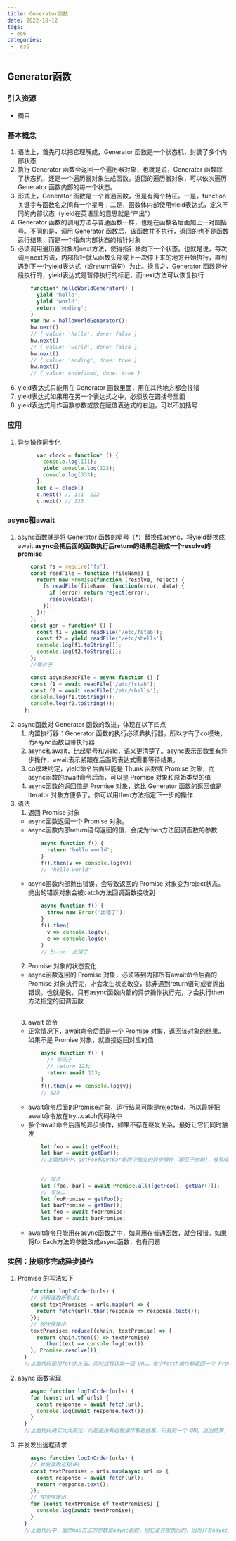 ```yaml
---
title: Generator函数
date: 2022-10-12
tags:
 - es6
categories:
 -  es6
---       
```

##  Generator函数   

### 引入资源    
  + 摘自  
      [](https://www.bookstack.cn/read/es6-3rd/spilt.1.docs-generator.md)       

### 基本概念    
1. 语法上，首先可以把它理解成，Generator 函数是一个状态机，封装了多个内部状态   
2. 执行 Generator 函数会返回一个遍历器对象，也就是说，Generator 函数除了状态机，还是一个遍历器对象生成函数。返回的遍历器对象，可以依次遍历 Generator 函数内部的每一个状态。 
3. 形式上，Generator 函数是一个普通函数，但是有两个特征。一是，function关键字与函数名之间有一个星号；二是，函数体内部使用yield表达式，定义不同的内部状态（yield在英语里的意思就是“产出”）     
4. Generator 函数的调用方法与普通函数一样，也是在函数名后面加上一对圆括号。不同的是，调用 Generator 函数后，该函数并不执行，返回的也不是函数运行结果，而是一个指向内部状态的指针对象    
5. 必须调用遍历器对象的next方法，使得指针移向下一个状态。也就是说，每次调用next方法，内部指针就从函数头部或上一次停下来的地方开始执行，直到遇到下一个yield表达式（或return语句）为止。换言之，Generator 函数是分段执行的，yield表达式是暂停执行的标记，而next方法可以恢复执行     
    ```js     
        function* helloWorldGenerator() {
          yield 'hello';
          yield 'world';
          return 'ending';
        }
        var hw = helloWorldGenerator();     
        hw.next()
        // { value: 'hello', done: false }
        hw.next()
        // { value: 'world', done: false }
        hw.next()
        // { value: 'ending', done: true }
        hw.next()
        // { value: undefined, done: true }
    ```       
6. yield表达式只能用在 Generator 函数里面，用在其他地方都会报错   
7. yield表达式如果用在另一个表达式之中，必须放在圆括号里面    
8. yield表达式用作函数参数或放在赋值表达式的右边，可以不加括号    

### 应用    
1. 异步操作同步化   
    ```js   
          var clock = function* () {
            console.log(111);
            yield console.log(222);
            console.log(333);
          };
          let c = clock()
          c.next() // 111  222
          c.next() // 333 
    ```   
###   async和await    
1. async函数就是将 Generator 函数的星号（*）替换成async，将yield替换成await   **async会把后面的函数执行后return的结果包装成一个resolve的promise**   
    ```js   
        const fs = require('fs');
        const readFile = function (fileName) {
          return new Promise(function (resolve, reject) {
            fs.readFile(fileName, function(error, data) {
              if (error) return reject(error);
              resolve(data);
            });
          });
        };
        const gen = function* () {
          const f1 = yield readFile('/etc/fstab');
          const f2 = yield readFile('/etc/shells');
          console.log(f1.toString());
          console.log(f2.toString());
        };    
        //等价于    

        const asyncReadFile = async function () {
        const f1 = await readFile('/etc/fstab');
        const f2 = await readFile('/etc/shells');
        console.log(f1.toString());
        console.log(f2.toString());
      };
    ```   
2. async函数对 Generator 函数的改进，体现在以下四点   
    1. 内置执行器：Generator 函数的执行必须靠执行器，所以才有了co模块，而async函数自带执行器    
    2. async和await，比起星号和yield，语义更清楚了。async表示函数里有异步操作，await表示紧跟在后面的表达式需要等待结果。    
    3. co模块约定，yield命令后面只能是 Thunk 函数或 Promise 对象，而async函数的await命令后面，可以是 Promise 对象和原始类型的值   
    4. async函数的返回值是 Promise 对象，这比 Generator 函数的返回值是 Iterator 对象方便多了。你可以用then方法指定下一步的操作    
3. 语法   
    1. 返回 Promise 对象    
      + async函数返回一个 Promise 对象。    
      +  async函数内部return语句返回的值，会成为then方法回调函数的参数    
          ```js   
              async function f() {
                return 'hello world';
              }
              f().then(v => console.log(v))
              // "hello world"
          ```     
      + async函数内部抛出错误，会导致返回的 Promise 对象变为reject状态。抛出的错误对象会被catch方法回调函数接收到   
          ```js   
              async function f() {
                throw new Error('出错了');
              }
              f().then(
                v => console.log(v),
                e => console.log(e)
              )
              // Error: 出错了    
          ```   
    2. Promise 对象的状态变化   
      + async函数返回的 Promise 对象，必须等到内部所有await命令后面的 Promise 对象执行完，才会发生状态改变，除非遇到return语句或者抛出错误。也就是说，只有async函数内部的异步操作执行完，才会执行then方法指定的回调函数   
          ```js   
          ```   
    3. await 命令   
      + 正常情况下，await命令后面是一个 Promise 对象，返回该对象的结果。如果不是 Promise 对象，就直接返回对应的值   
          ```js   
              async function f() {
                // 等同于
                // return 123;
                return await 123;
              }
              f().then(v => console.log(v))
              // 123
          ```   
      + await命令后面的Promise对象，运行结果可能是rejected，所以最好把await命令放在try...catch代码块中    
      + 多个await命令后面的异步操作，如果不存在继发关系，最好让它们同时触发   
          ```js       
              let foo = await getFoo();
              let bar = await getBar();   
              //上面代码中，getFoo和getBar是两个独立的异步操作（即互不依赖），被写成继发关系。这样比较耗时，因为只有getFoo完成以后，才会执行getBar，完全可以让它们同时触发。    
              
              
              // 写法一
              let [foo, bar] = await Promise.all([getFoo(), getBar()]);
              // 写法二
              let fooPromise = getFoo();
              let barPromise = getBar();
              let foo = await fooPromise;
              let bar = await barPromise;
          ```       
      + await命令只能用在async函数之中，如果用在普通函数，就会报错。如果将forEach方法的参数改成async函数，也有问题    

###  实例：按顺序完成异步操作   
1. Promise 的写法如下   
    ```js   
        function logInOrder(urls) {
        // 远程读取所有URL
        const textPromises = urls.map(url => {
          return fetch(url).then(response => response.text());
        });
        // 按次序输出
        textPromises.reduce((chain, textPromise) => {
          return chain.then(() => textPromise)
            .then(text => console.log(text));
        }, Promise.resolve());
      }   
      //上面代码使用fetch方法，同时远程读取一组 URL。每个fetch操作都返回一个 Promise 对象，放入textPromises数组。然后，reduce方法依次处理每个 Promise 对象，然后使用then，将所有 Promise 对象连起来，因此就可以依次输出结果。这种写法不太直观，可读性比较差   
    ```     
2.  async 函数实现    
    ```js   
        async function logInOrder(urls) {
        for (const url of urls) {
          const response = await fetch(url);
          console.log(await response.text());
        }
      }   
      //上面代码确实大大简化，问题是所有远程操作都是继发。只有前一个 URL 返回结果，才会去读取下一个 URL，这样做效率很差，非常浪费时间。我们需要的是并发发出远程请求
    ```   
3. 并发发出远程请求   
    ```js     
        async function logInOrder(urls) {
        // 并发读取远程URL
        const textPromises = urls.map(async url => {
          const response = await fetch(url);
          return response.text();
        });
        // 按次序输出
        for (const textPromise of textPromises) {
          console.log(await textPromise);
        }
      }   
      //上面代码中，虽然map方法的参数是async函数，但它是并发执行的，因为只有async函数内部是继发执行，外部不受影响。后面的for..of循环内部使用了await，因此实现了按顺序输出   
    ```